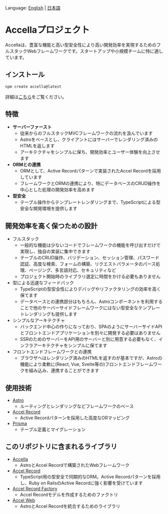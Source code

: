 Language: [English](README.md) | [日本語](README-ja.md)

# Accellaプロジェクト

Accellaは、豊富な機能と高い型安全性により高い開発効率を実現するためのフルスタックWebフレームワークです。スタートアップや小規模チームに特に適しています。

## インストール

```bash
npm create accella@latest
```

詳細は[こちら](./packages/accella/README-ja.md)をご覧ください。

## 特徴

- **サーバーファースト**
  - 従来からのフルスタックMVCフレームワークの流れを汲んでいます
  - Astroをベースとし、クライアントにはサーバーでレンダリング済みのHTMLを返します
  - アーキテクチャをシンプルに保ち、開発効率とユーザー体験を向上させます
- **ORMとの連携**
  - ORMとして、Active Recordパターンで実装されたAccel Recordを採用しています
  - フレームワークとORMの連携により、特にデータベースのCRUD操作を中心とした処理の開発効率を高めます
- **型安全**
  - テーブル操作からテンプレートレンダリングまで、TypeScriptによる型安全な開発環境を提供します

## 開発効率を高く保つための設計

- フルスタック
  - 一般的な機能は少ないコードでフレームワークの機能を呼び出すだけで実現し、独自の実装に集中できます
  - テーブルのCRUD操作、バリデーション、セッション管理、パスワード認証、高度な検索、フォームの構築、リクエストパラメータのパース処理、ページング、多言語対応、セキュリティなど
  - プロジェクト開始時のライブラリ選定に時間をかける必要もありません
- 型による迅速なフィードバック
  - TypeScriptの型安全性によりデバッグやリファクタリングの効率を高く保てます
  - データベースとの連携部分はもちろん、Astroコンポーネントを利用することで他のサーバーサイドフレームワークにはない型安全なテンプレートレンダリングも提供します
- シンプルなアーキテクチャ
  - バックエンド中心の作りになっており、SPAのようにサーバーサイドAPIとフロントエンドアプリケーションを別々に開発する必要はありません
  - SSRのためのサーバーをAPI用のサーバーと別に用意する必要もなく、インフラアーキテクチャをシンプルに保てます
- フロントエンドフレームワークとの連携
  - ブラウザへはレンダリング済みのHTMLを返すのが基本ですが、Astroの機能により柔軟に(React, Vue, Svelte等の)フロントエンドフレームワークを組み込み、連携することができます

## 使用技術

- [Astro](https://astro.build/)
  - ルーティングとレンダリングなどフレームワークのベース
- [Accel Record](./packages/accel-record/README.md)
  - Active Recordパターンを採用した高度なORマッピング
- [Prisma](https://www.prisma.io/)
  - テーブル定義とマイグレーション

## このリポジトリに含まれるライブラリ

- [Accella](./packages/accella/)
  - AstroとAccel Recordで構築されたWebフレームワーク
- [Accel Record](./packages/accel-record/)
  - TypeScript用の型安全で同期的なORM。Active Recordパターンを採用し、Ruby on RailsのActive Recordに強く影響を受けています
- [Accel Record Factory](./packages/accel-record-factory/)
  - Accel Recordモデルを作成するためのファクトリ
- [Accel Web](./packages/accel-web/)
  - AstroとAccel Recordを統合するためのライブラリ
